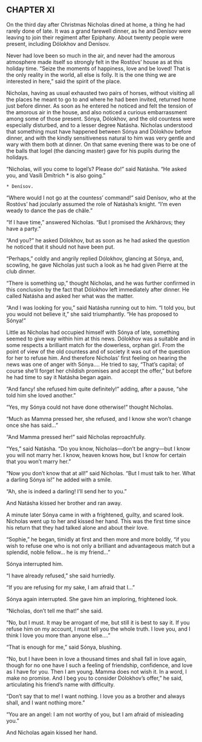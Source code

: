 ## CHAPTER XI

On the third day after Christmas Nicholas dined at home, a thing he had
rarely done of late. It was a grand farewell dinner, as he and Denísov
were leaving to join their regiment after Epiphany. About twenty people
were present, including Dólokhov and Denísov.

Never had love been so much in the air, and never had the amorous
atmosphere made itself so strongly felt in the Rostóvs’ house as at
this holiday time. “Seize the moments of happiness, love and be loved!
That is the only reality in the world, all else is folly. It is the one
thing we are interested in here,” said the spirit of the place.

Nicholas, having as usual exhausted two pairs of horses, without
visiting all the places he meant to go to and where he had been invited,
returned home just before dinner. As soon as he entered he noticed and
felt the tension of the amorous air in the house, and also noticed a
curious embarrassment among some of those present. Sónya, Dólokhov,
and the old countess were especially disturbed, and to a lesser degree
Natásha. Nicholas understood that something must have happened between
Sónya and Dólokhov before dinner, and with the kindly sensitiveness
natural to him was very gentle and wary with them both at dinner. On
that same evening there was to be one of the balls that Iogel (the
dancing master) gave for his pupils during the holidays.

“Nicholas, will you come to Iogel’s? Please do!” said Natásha.
“He asked you, and Vasíli Dmítrich * is also going.”

    * Denísov.

“Where would I not go at the countess’ command!” said Denísov,
who at the Rostóvs’ had jocularly assumed the role of Natásha’s
knight. “I’m even weady to dance the pas de châle.”

“If I have time,” answered Nicholas. “But I promised the
Arkhárovs; they have a party.”

“And you?” he asked Dólokhov, but as soon as he had asked the
question he noticed that it should not have been put.

“Perhaps,” coldly and angrily replied Dólokhov, glancing at Sónya,
and, scowling, he gave Nicholas just such a look as he had given Pierre
at the club dinner.

“There is something up,” thought Nicholas, and he was further
confirmed in this conclusion by the fact that Dólokhov left immediately
after dinner. He called Natásha and asked her what was the matter.

“And I was looking for you,” said Natásha running out to him. “I
told you, but you would not believe it,” she said triumphantly. “He
has proposed to Sónya!”

Little as Nicholas had occupied himself with Sónya of late, something
seemed to give way within him at this news. Dólokhov was a suitable and
in some respects a brilliant match for the dowerless, orphan girl. From
the point of view of the old countess and of society it was out of the
question for her to refuse him. And therefore Nicholas’ first feeling
on hearing the news was one of anger with Sónya.... He tried to say,
“That’s capital; of course she’ll forget her childish promises
and accept the offer,” but before he had time to say it Natásha began
again.

“And fancy! she refused him quite definitely!” adding, after a
pause, “she told him she loved another.”

“Yes, my Sónya could not have done otherwise!” thought Nicholas.

“Much as Mamma pressed her, she refused, and I know she won’t change
once she has said...”

“And Mamma pressed her!” said Nicholas reproachfully.

“Yes,” said Natásha. “Do you know, Nicholas—don’t be
angry—but I know you will not marry her. I know, heaven knows how, but
I know for certain that you won’t marry her.”

“Now you don’t know that at all!” said Nicholas. “But I must
talk to her. What a darling Sónya is!” he added with a smile.

“Ah, she is indeed a darling! I’ll send her to you.”

And Natásha kissed her brother and ran away.

A minute later Sónya came in with a frightened, guilty, and scared
look. Nicholas went up to her and kissed her hand. This was the first
time since his return that they had talked alone and about their love.

“Sophie,” he began, timidly at first and then more and more
boldly, “if you wish to refuse one who is not only a brilliant and
advantageous match but a splendid, noble fellow... he is my friend...”

Sónya interrupted him.

“I have already refused,” she said hurriedly.

“If you are refusing for my sake, I am afraid that I...”

Sónya again interrupted. She gave him an imploring, frightened look.

“Nicholas, don’t tell me that!” she said.

“No, but I must. It may be arrogant of me, but still it is best to say
it. If you refuse him on my account, I must tell you the whole truth. I
love you, and I think I love you more than anyone else....”

“That is enough for me,” said Sónya, blushing.

“No, but I have been in love a thousand times and shall fall in
love again, though for no one have I such a feeling of friendship,
confidence, and love as I have for you. Then I am young. Mamma does
not wish it. In a word, I make no promise. And I beg you to consider
Dólokhov’s offer,” he said, articulating his friend’s name with
difficulty.

“Don’t say that to me! I want nothing. I love you as a brother and
always shall, and I want nothing more.”

“You are an angel: I am not worthy of you, but I am afraid of
misleading you.”

And Nicholas again kissed her hand.





